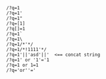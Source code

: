 	/?q=1
	/?q=1'
	/?q=1"
	/?q=[1]
	/?q[]=1
	/?q=1`
	/?q=1\
	/?q=1/*'*/
	/?q=1/*!1111'*/
	/?q=1'||'asd'||'  <== concat string
	/?q=1' or '1'='1
	/?q=1 or 1=1
	/?q='or''='